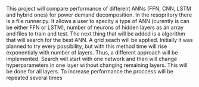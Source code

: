 This project will compare performance of different ANNs (FFN, CNN, LSTM and hybrid ones) for power demand decomposition.
In the resopritory there is a file runner.py. It allows a user to specity a type of ANN (curently is can be either FFN or LSTM), number of neurons of hidden layers as an array and files to train and test.
The next thing that will be added is a algorithm that will search for the best ANN. A grid seach will be applied. Initially it was planned to try every possibility, but with this method time will rise exponentialy with number of layers. Thus, a different approach will be implemented. Search will start with one network and then will change hyperparameters in one layer without changing remaining layers. This will be done for all layers. To increase performance the proccess will be repeated several times 
